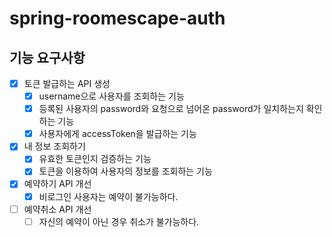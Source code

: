 # spring-roomescape-auth

## 기능 요구사항
- [X] 토큰 발급하는 API 생성
  - [X] username으로 사용자를 조회하는 기능
  - [x] 등록된 사용자의 password와 요청으로 넘어온 password가 일치하는지 확인하는 기능
  - [X] 사용자에게 accessToken을 발급하는 기능
- [x] 내 정보 조회하기
  - [x] 유효한 토큰인지 검증하는 기능
  - [x] 토큰을 이용하여 사용자의 정보를 조회하는 기능
- [x] 예약하기 API 개선
  - [x] 비로그인 사용자는 예약이 불가능하다.
- [ ] 예약취소 API 개선
  - [ ] 자신의 예약이 아닌 경우 취소가 불가능하다.
